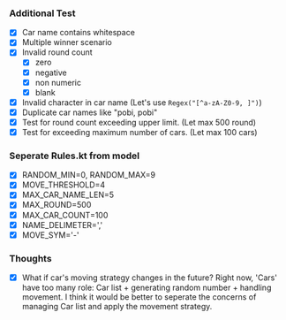### Additional Test
- [x] Car name contains whitespace
- [x] Multiple winner scenario
- [x] Invalid round count
  - [x] zero
  - [x] negative
  - [x] non numeric
  - [x] blank
- [x] Invalid character in car name (Let's use `Regex("[^a-zA-Z0-9, ]")`)
- [x] Duplicate car names like "pobi, pobi"
- [x] Test for round count exceeding upper limit. (Let max 500 round)
- [x] Test for exceeding maximum number of cars. (Let max 100 cars)

### Seperate Rules.kt from model
- [x] RANDOM_MIN=0, RANDOM_MAX=9
- [x] MOVE_THRESHOLD=4
- [x] MAX_CAR_NAME_LEN=5
- [x] MAX_ROUND=500
- [x] MAX_CAR_COUNT=100
- [x] NAME_DELIMETER=','
- [x] MOVE_SYM='-'

### Thoughts
- [x] What if car's moving strategy changes in the future? Right now, 'Cars' have too many role: Car list + generating random number + handling movement. I think it would be better to seperate the concerns of managing Car list and apply the movement strategy.  